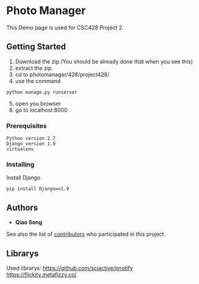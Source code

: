 # Photo Manager

This Demo page is used for CSC428 Project 2. 

## Getting Started

1. Download the zip.(You should be already done that when you see this)
2. extract the zip.
3. cd to photomanager/428/project428/ 
4. use the command 
```
python manage.py runserver
```
5. open you browser
6. go to localhost:8000

### Prerequisites
```
Python version 2.7
Django version 1.9
virtualenv
```

### Installing

Install Django

```
pip install Django==1.9
```


## Authors

* **Qiao Song** 

See also the list of [contributors](https://github.com/your/project/contributors) who participated in this project.

## Librarys

Used librarys:
https://github.com/sciactive/pnotify
https://flickity.metafizzy.co/

